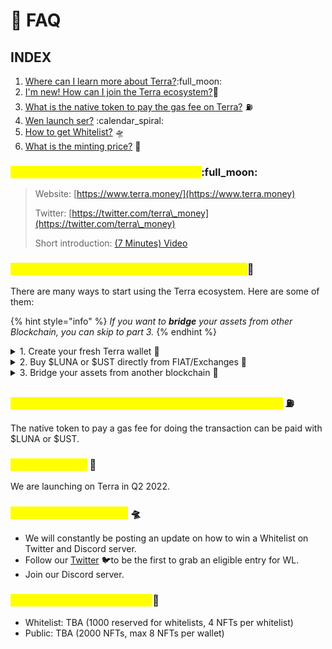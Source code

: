 # 🙋 FAQ

## INDEX

1. [Where can I learn more about Terra?](faq.md#1.-where-can-i-learn-more-about-terra):full\_moon:
2. [I'm new! How can I join the Terra ecosystem?](faq.md#2.-im-new-how-can-i-join-the-terra-ecosystem)🌌
3. [What is the native token to pay the gas fee on Terra?](faq.md#3.-what-is-the-native-token-to-pay-the-gas-fee-on-terra) :fuelpump:
4. [Wen launch ser?](faq.md#4.-wen-launch) :calendar\_spiral:
5. [How to get Whitelist?](faq.md#how-to-get-whitelist) 🛸
6. [What is the minting price?](faq.md#5.-what-is-the-minting-price) 🔖

### <mark style="color:yellow;">1. Where can I learn more about Terra?</mark>:full\_moon:

> Website: [https://www.terra.money/](https://www.terra.money)
>
> Twitter: [https://twitter.com/terra\_money](https://twitter.com/terra\_money)
>
> Short introduction: [(7 Minutes) Video](https://player.vimeo.com/video/635956149)&#x20;

### <mark style="color:yellow;">2. I'm new! How can I join the Terra ecosystem?</mark>🌌&#x20;

There are many ways to start using the Terra ecosystem. Here are some of them:

{% hint style="info" %}
_If you want to **bridge** your assets from other Blockchain, you can skip to part 3._
{% endhint %}

<details>

<summary>1. Create your fresh Terra wallet <span data-gb-custom-inline data-tag="emoji" data-code="1f389">🎉</span></summary>

#### Download your fresh Terra Wallet and set it up :closed\_lock\_with\_key:

* [Terra Station](https://docs.terra.money/docs/learn/terra-station/download/README.html) :satellite\_orbital:
* [Leap Wallet](https://leapwallet.io) 🐸

</details>

<details>

<summary>2. Buy  $LUNA or $UST directly from FIAT/Exchanges <span data-gb-custom-inline data-tag="emoji" data-code="1f4b1">💱</span></summary>

* **Open your Terra Station**

****<img src="../.gitbook/assets/image (2).png" alt="" data-size="original">

* **Choose your source of funds.**

****![](<../.gitbook/assets/image (5) (1).png>)

</details>

<details>

<summary>3. Bridge your assets from another blockchain <span data-gb-custom-inline data-tag="emoji" data-code="1f309">🌉</span></summary>

* Get your $UST on your chain
  * Avalanche = [TraderJoe](https://traderjoexyz.com/trade?inputCurrency=FvwEAhmxKfeiG8SnEvq42hc6whRyY3EFYAvebMqDNDGCgxN5Z\&outputCurrency=0xb599c3590F42f8F995ECfa0f85D2980B76862fc1) (Axelar)
  * Fantom = [SpookySwap](https://spookyswap.finance/swap?inputCurrency=0x4e15361fd6b4bb609fa63c81a2be19d873717870\&outputCurrency=0x846e4D51d7E2043C1a87E0Ab7490B93FB940357b) (Wormhole)
  * Ethereum = [1inch](https://app.1inch.io/#/1/swap/ETH/0xa693B19d2931d498c5B318dF961919BB4aee87a5) (Wormhole)
  * BSC = [PancakeSwap](https://pancakeswap.finance/swap?inputCurrency=0xe9e7cea3dedca5984780bafc599bd69add087d56\&outputCurrency=0x3d4350cD54aeF9f9b2C29435e0fa809957B3F30a) (Wormhole)
  * Solana users can use [https://portalbridge.com/#/transfer](https://portalbridge.com/#/transfer)

<!---->

* **Go to** [**https://bridge.terra.money/**](https://bridge.terra.money) **and connect your wallet**

****![](<../.gitbook/assets/image (6).png>)

* **Choose your Chain from the dropdown list. **_****_&#x20;

_If you don't see your $UST amount,_ _try to change the Bridge Protocol from **WORMHOLE** to **AXELAR** or vice versa._

__![](<../.gitbook/assets/image (5).png>)__

* **Put your Terra wallet address in **_**"Destination Address"**_&#x20;

<!---->

* **"Unlock token to send", "Send" and "Confirm" the transaction**

_****_

</details>

### <mark style="color:yellow;">3. What is the native token to pay the gas fee on Terra?</mark> :fuelpump:

The native token to pay a gas fee for doing the transaction can be paid with $LUNA or $UST.

### <mark style="color:yellow;">4. Wen launch?</mark> 📅

We are launching on Terra in Q2 2022.

### <mark style="color:yellow;">5. How to get Whitelist?</mark> 🛸

* We will constantly be posting an update on how to win a Whitelist on Twitter and Discord server.
* Follow our [Twitter](https://twitter.com/cognitiveArk) :bird:to be the first to grab an eligible entry for WL.
* Join our Discord server.

### <mark style="color:yellow;">6. What is the minting price?</mark>🔖

* Whitelist: TBA (1000 reserved for whitelists, 4 NFTs per whitelist)
* Public: TBA (2000 NFTs, max 8 NFTs per wallet)

##

